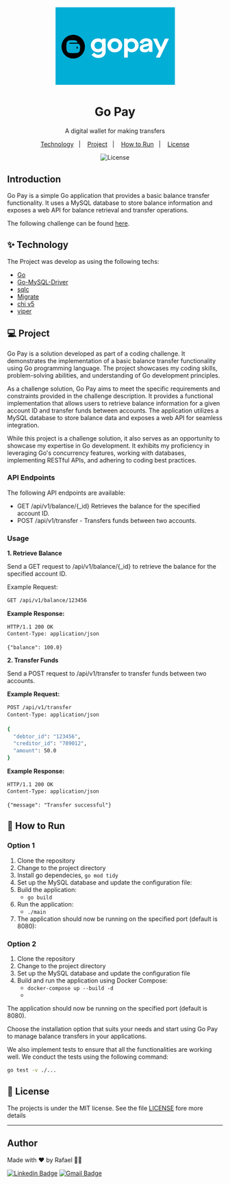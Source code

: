<h1 align="center">
  <img alt="Logo" src="./doc/img/logo.png">
</h1>

<h1 align="center">Go Pay</h1>
<p align = "center">A digital wallet for making transfers</p>

<p align="center">
  <a href="#-technology">Technology</a>&nbsp;&nbsp;&nbsp;|&nbsp;&nbsp;&nbsp;
    <a href="#-project">Project</a>&nbsp;&nbsp;&nbsp;|&nbsp;&nbsp;&nbsp;
  <a href="#-how-to-run">How to Run</a>&nbsp;&nbsp;&nbsp;|&nbsp;&nbsp;&nbsp;
  <a href="#-license">License</a>
</p>

<p align="center">
  <img alt="License" src="https://img.shields.io/static/v1?label=license&message=MIT&color=8257E5&labelColor=000000">
</p>

## Introduction
Go Pay is a simple Go application that provides a basic balance transfer functionality. It uses a MySQL database to store balance information and exposes a web API for balance retrieval and transfer operations.

The following challenge can be found [here](https://app.devgym.com.br/challenges/9af13172-e1fe-4c2e-ac10-cb6b0bcf2efc).

## ✨ Technology

The Project was develop as using the following techs:
- [Go](https://go.dev/)
- [Go-MySQL-Driver](https://github.com/go-sql-driver/mysql)
- [sqlc](https://sqlc.dev/)
- [Migrate](https://github.com/golang-migrate/migrate)
- [chi v5](https://go-chi.io/#/)
- [viper](https://github.com/spf13/viper)


## 💻 Project
Go Pay is a solution developed as part of a coding challenge. It demonstrates the implementation of a basic balance transfer functionality using Go programming language. The project showcases my coding skills, problem-solving abilities, and understanding of Go development principles.

As a challenge solution, Go Pay aims to meet the specific requirements and constraints provided in the challenge description. It provides a functional implementation that allows users to retrieve balance information for a given account ID and transfer funds between accounts. The application utilizes a MySQL database to store balance data and exposes a web API for seamless integration.

While this project is a challenge solution, it also serves as an opportunity to showcase my expertise in Go development. It exhibits my proficiency in leveraging Go's concurrency features, working with databases, implementing RESTful APIs, and adhering to coding best practices.

### API Endpoints
The following API endpoints are available:

* GET /api/v1/balance/{_id}  Retrieves the balance for the specified account ID.
* POST /api/v1/transfer - Transfers funds between two accounts.

### Usage
**1. Retrieve Balance**

Send a GET request to /api/v1/balance/{_id} to retrieve the balance for the specified account ID.

Example Request:

```bash
GET /api/v1/balance/123456
```
**Example Response:**
```
HTTP/1.1 200 OK
Content-Type: application/json

{"balance": 100.0}
```

**2. Transfer Funds**

Send a POST request to /api/v1/transfer to transfer funds between two accounts.

**Example Request:**

```bash
POST /api/v1/transfer
Content-Type: application/json

{
  "debtor_id": "123456",
  "creditor_id": "789012",
  "amount": 50.0
}
```
**Example Response:**

```
HTTP/1.1 200 OK
Content-Type: application/json

{"message": "Transfer successful"}
```


## 🚀 How to Run

### Option 1
1. Clone the repository
2. Change to the project directory
3. Install go dependecies, `go mod tidy`
4. Set up the MySQL database and update the configuration file:
5. Build the application:
    * `go build` 
5. Run the application:
    * `./main`
6. The application should now be running on the specified port (default is 8080):

### Option 2
1. Clone the repository
2. Change to the project directory
3. Set up the MySQL database and update the configuration file
4. Build and run the application using Docker Compose:
     * `docker-compose up --build -d`
     * 
The application should now be running on the specified port (default is 8080).

Choose the installation option that suits your needs and start using Go Pay to manage balance transfers in your applications.

We also implement tests to ensure that all the functionalities are working well. We conduct the tests using the following command:
```bash
go test -v ./...
```

## 📄 License
The projects is under the MIT license. See the file [LICENSE](LICENSE) fore more details

---
## Author

Made with ♥ by Rafael 👋🏻


[![Linkedin Badge](https://img.shields.io/badge/-Rafael-blue?style=flat-square&logo=Linkedin&logoColor=white&link=https://www.linkedin.com/in/tgmarinho/)](https://www.linkedin.com/in/rafael-mgr/)
[![Gmail Badge](https://img.shields.io/badge/-Gmail-red?style=flat-square&link=mailto:nelsonsantosaraujo@hotmail.com)](mailto:ribeirorafaelmatehus@gmail.com)
